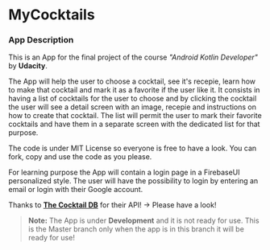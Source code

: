 # MyCocktails  
### App Description  
This is an App for the final project of the course *"Android Kotlin Developer"* by **Udacity**.

The App will help the user to choose a cocktail, see it's recepie, learn how to make that cocktail and mark it as a favorite if the user like it. 
It consists in having a list of cocktails for the user to choose and by clicking the cocktail the user will see a detail screen with an image, recepie and instructions on how to create that cocktail.
The list will permit the user to mark their favorite cocktails and have them in a separate screen with the dedicated list for that purpose.

The code is under MIT License so everyone is free to have a look. You can fork, copy and use the code as you please.

For learning purpose the App will contain a login page in a FirebaseUI personalized style. The user will have the possibility to login by entering an email or login with their Google account.

Thanks to [**The Cocktail DB**](https://www.thecocktaildb.com/api.php/) for their API! -> Please have a look!

> **Note:** The App is under **Development** and it is not ready for use. This is the Master branch only when the app is in this branch it will be ready for use!
